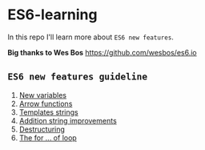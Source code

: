 # ES6-learning
In this repo I'll learn more about `ES6 new features`.

**Big thanks to Wes Bos** https://github.com/wesbos/es6.io

## `ES6 new features guideline`
1. [New variables](https://github.com/SetMiller/ES6-learning/tree/master/01-New%20Variables)
2. [Arrow functions](https://github.com/SetMiller/ES6-learning/tree/master/02-Arrow%20funcions)
3. [Templates strings](https://github.com/SetMiller/ES6-learning/tree/master/03-Template%20Strings)
4. [Addition string improvements](https://github.com/SetMiller/ES6-learning/tree/master/04-Addition%20string%20improvements)
5. [Destructuring](https://github.com/SetMiller/ES6-learning/tree/master/05-Destructuring)
6. [The for ... of loop](https://github.com/SetMiller/ES6-learning/tree/master/06-The%20for%20of%20loop)

# 

